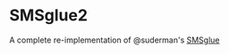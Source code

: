 # SMSglue2

A complete re-implementation of @suderman's [SMSglue](https://github.com/suderman/smsglue)
